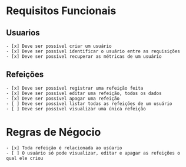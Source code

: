 # Requisitos Funcionais

## Usuarios
    - [x] Deve ser possível criar um usuário
    - [x] Deve ser possível identificar o usuário entre as requisições
    - [x] Deve ser possível recuperar as métricas de um usuário

## Refeições
    - [x] Deve ser possível registrar uma refeição feita
    - [x] Deve ser possível editar uma refeição, todos os dados
    - [x] Deve ser possível apagar uma refeição
    - [ ] Deve ser possível listar todas as refeições de um usuário
    - [ ] Deve ser possível visualizar uma única refeição


# Regras de Négocio
    - [x] Toda refeição é relacionada ao usúario
    - [ ] O usuário só pode visualizar, editar e apagar as refeições o qual ele criou
